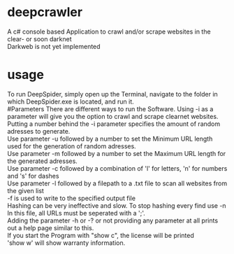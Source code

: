 # deepcrawler
A c# console based Application to crawl and/or scrape websites in the clear- or soon darknet   <br />
Darkweb is not yet implemented  <br />
# usage
To run DeepSpider, simply open up the Terminal, navigate to the folder in which DeepSpider.exe is located, and run it.  <br />
#Parameters
There are different ways to run the Software. Using -i as a parameter will give you the option to crawl and scrape clearnet websites.  <br />
Putting a number behind the -i parameter specifies the amount of random adresses to generate.  <br />
Use parameter -u followed by a number to set the Minimum URL length used for the generation of random adresses.  <br />
Use parameter -m followed by a number to set the Maximum URL length for the generated adresses.  <br />
Use parameter -c followed by a combination of 'l' for letters, 'n' for numbers and 's' for dashes  <br />
Use parameter -l followed by a filepath to a .txt file to scan all websites from the given list  <br />
-f is used to write to the specified output file <br />
Hashing can be very ineffective and slow. To stop hashing every find use -n  <br />
In this file, all URLs must be seperated with a ';'.  <br />
Adding the parameter -h or -? or not providing any parameter at all prints out a help page similar to this.  <br />
If you start the Program with "show c", the license will be printed  <br />
'show w' will show warranty information.  <br />